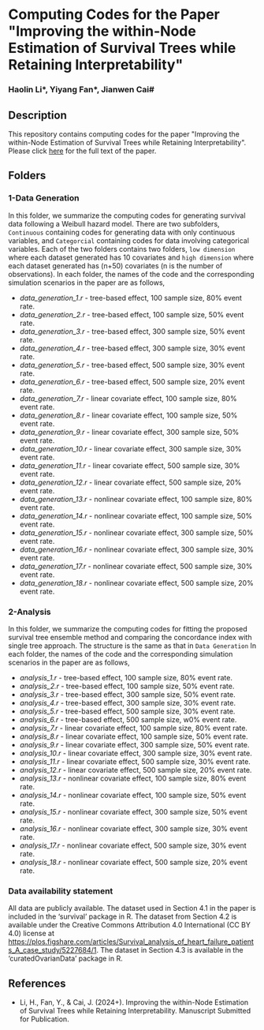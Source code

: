 # Computing Codes for the Paper "Improving the within-Node Estimation of Survival Trees while Retaining Interpretability"
### Haolin Li*, Yiyang Fan*, Jianwen Cai#


## Description

This repository contains computing codes for the paper "Improving the within-Node Estimation of Survival Trees while Retaining Interpretability". Please click [here](https://onlinelibrary.wiley.com/doi/abs/10.1111/biom.13821) for the full text of the paper.

## Folders

### 1-Data Generation

In this folder, we summarize the computing codes for generating survival data following a Weibull hazard model. There are two subfolders, `Continuous` containing codes for generating data with only continuous variables, and `Categorcial` containing codes for data involving categorical variables. Each of the two folders contains two folders, `low dimension` where each dataset generated has 10 covariates and `high dimension` where each dataset generated has (n+50) covariates (n is the number of observations). In each folder, the names of the code and the corresponding simulation scenarios in the paper are as follows,


* *data_generation_1.r* - tree-based effect, 100 sample size, 80% event rate.
* *data_generation_2.r* - tree-based effect, 100 sample size, 50% event rate.
* *data_generation_3.r* - tree-based effect, 300 sample size, 50% event rate.
* *data_generation_4.r* - tree-based effect, 300 sample size, 30% event rate.
* *data_generation_5.r* - tree-based effect, 500 sample size, 30% event rate.
* *data_generation_6.r* - tree-based effect, 500 sample size, 20% event rate.
* *data_generation_7.r* - linear covariate effect, 100 sample size, 80% event rate.
* *data_generation_8.r* - linear covariate effect, 100 sample size, 50% event rate.
* *data_generation_9.r* - linear covariate effect, 300 sample size, 50% event rate.
* *data_generation_10.r* - linear covariate effect, 300 sample size, 30% event rate.
* *data_generation_11.r* - linear covariate effect, 500 sample size, 30% event rate.
* *data_generation_12.r* - linear covariate effect, 500 sample size, 20% event rate.
* *data_generation_13.r* - nonlinear covariate effect, 100 sample size, 80% event rate.
* *data_generation_14.r* - nonlinear covariate effect, 100 sample size, 50% event rate.
* *data_generation_15.r* - nonlinear covariate effect, 300 sample size, 50% event rate.
* *data_generation_16.r* - nonlinear covariate effect, 300 sample size, 30% event rate.
* *data_generation_17.r* - nonlinear covariate effect, 500 sample size, 30% event rate.
* *data_generation_18.r* - nonlinear covariate effect, 500 sample size, 20% event rate.

### 2-Analysis

In this folder, we summarize the computing codes for fitting the proposed survival tree ensemble method and comparing the concordance index with single tree approach. The structure is the same as that in `Data Generation` In each folder, the names of the code and the corresponding simulation scenarios in the paper are as follows,

* *analysis_1.r* - tree-based effect, 100 sample size, 80% event rate.
* *analysis_2.r* - tree-based effect, 100 sample size, 50% event rate.
* *analysis_3.r* - tree-based effect, 300 sample size, 50% event rate.
* *analysis_4.r* - tree-based effect, 300 sample size, 30% event rate.
* *analysis_5.r* - tree-based effect, 500 sample size, 30% event rate.
* *analysis_6.r* - tree-based effect, 500 sample size, w0% event rate.
* *analysis_7.r* - linear covariate effect, 100 sample size, 80% event rate.
* *analysis_8.r* - linear covariate effect, 100 sample size, 50% event rate.
* *analysis_9.r* - linear covariate effect, 300 sample size, 50% event rate.
* *analysis_10.r* - linear covariate effect, 300 sample size, 30% event rate.
* *analysis_11.r* - linear covariate effect, 500 sample size, 30% event rate.
* *analysis_12.r* - linear covariate effect, 500 sample size, 20% event rate.
* *analysis_13.r* - nonlinear covariate effect, 100 sample size, 80% event rate.
* *analysis_14.r* - nonlinear covariate effect, 100 sample size, 50% event rate.
* *analysis_15.r* - nonlinear covariate effect, 300 sample size, 50% event rate.
* *analysis_16.r* - nonlinear covariate effect, 300 sample size, 30% event rate.
* *analysis_17.r* - nonlinear covariate effect, 500 sample size, 30% event rate.
* *analysis_18.r* - nonlinear covariate effect, 500 sample size, 20% event rate.

### Data availability statement

All data are publicly available. The dataset used in Section 4.1 in the paper is included in the ‘survival’ package in R. The dataset from Section 4.2 is available under the Creative Commons Attribution 4.0 International (CC BY 4.0) license at https://plos.figshare.com/articles/Survival_analysis_of_heart_failure_patients_A_case_study/5227684/1. The dataset in Section 4.3 is available in the ‘curatedOvarianData’ package in R.

## References

* Li, H., Fan, Y., & Cai, J. (2024+). Improving the within-Node Estimation of Survival Trees while Retaining Interpretability. Manuscript Submitted for Publication.
